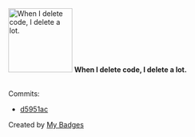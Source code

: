 <img src="https://github.com/my-badges/my-badges/blob/master/src/all-badges/mass-delete-commit/mass-delete-commit-10k.png?raw=true" alt="When I delete code, I delete a lot." title="When I delete code, I delete a lot." width="128">
<strong>When I delete code, I delete a lot.</strong>
<br><br>

Commits:

- <a href="https://github.com/qoomon/actions--commit/commit/d5951acc1113cc09aeda9e759b5f6145bf959bf9">d5951ac</a>


Created by <a href="https://github.com/my-badges/my-badges">My Badges</a>